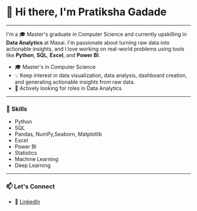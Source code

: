 
# 👋 Hi there, I'm Pratiksha Gadade

---

I'm a 🎓 Master's graduate in Computer Science and currently upskilling in **Data Analytics** at Masai. I'm passionate about turning raw data into actionable insights, and I love working on real-world problems using tools like **Python**, **SQL**, **Excel**, and **Power BI**.

- 🎓 Master's in Computer Science
- 💡 Keep interest in data visualization, data analysis, dashboard creation, and generating actionable insights from raw data.
- 🚀 Actively looking for roles in Data Analytics 

---

### 🧰 Skills
- Python
- SQL
- Pandas, NumPy,Seaborn, Matplotlib
- Excel
- Power BI
- Statistics
- Machine Learning
- Deep Learning

---

### 📫 Let's Connect

- 💼 [LinkedIn](www.linkedin.com/in/pratiksha-gadade)


